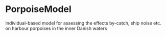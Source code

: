 # PorpoiseModel
Individual-based model for assessing the effects by-catch, ship noise etc. on harbour porpoises in the inner Danish waters
